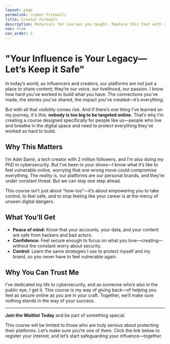 ```yaml
---
layout: page
permalink: /cyber-firewall/
title: Creator Firewall
description: Materials for courses you taught. Replace this text with your description.
nav: true
nav_order: 2
---
```


# "Your Influence is Your Legacy—Let’s Keep it Safe"

In today’s world, as influencers and creators, our platforms are not just a place to share content; they’re our voice, our livelihood, our passion. I know how hard you’ve worked to build what you have. The connections you’ve made, the stories you’ve shared, the impact you’ve created—it’s everything.

But with all that visibility comes risk. And if there’s one thing I’ve learned on my journey, it's this: **nobody is too big to be targeted online.** That’s why I’m creating a course designed specifically for people like us—people who live and breathe in the digital space and need to protect everything they’ve worked so hard to build.

## Why This Matters

I’m Adel Samir, a tech creator with 2 million followers, and I’m also doing my PhD in cybersecurity. But I’ve been in your shoes—I know what it’s like to feel vulnerable online, worrying that one wrong move could compromise everything. The reality is, our platforms are our personal brands, and they’re under constant threat. But we can stay one step ahead.

This course isn’t just about “how-tos”—it’s about empowering you to take control, to feel safe, and to stop feeling like your career is at the mercy of unseen digital dangers.

## What You’ll Get

- **Peace of mind:** Know that your accounts, your data, and your content are safe from hackers and bad actors.
- **Confidence:** Feel secure enough to focus on what you love—creating—without the constant worry about security.
- **Control:** Learn the same strategies I use to protect myself and my brand, so you never have to feel vulnerable again.

## Why You Can Trust Me

I’ve dedicated my life to cybersecurity, and as someone who’s also in the public eye, I get it. This course is my way of giving back—of helping you feel as secure online as you are in your craft. Together, we’ll make sure nothing stands in the way of your success.

---

**Join the Waitlist Today** and be part of something special.

This course will be limited to those who are truly serious about protecting their platforms. Let’s make sure you’re one of them. Click the link below to register your interest, and let’s start safeguarding your influence—together.
